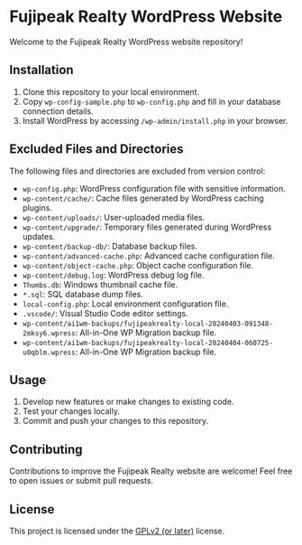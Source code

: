 # Fujipeak Realty WordPress Website

Welcome to the Fujipeak Realty WordPress website repository!

## Installation

1. Clone this repository to your local environment.
2. Copy `wp-config-sample.php` to `wp-config.php` and fill in your database connection details.
3. Install WordPress by accessing `/wp-admin/install.php` in your browser.

## Excluded Files and Directories

The following files and directories are excluded from version control:

- `wp-config.php`: WordPress configuration file with sensitive information.
- `wp-content/cache/`: Cache files generated by WordPress caching plugins.
- `wp-content/uploads/`: User-uploaded media files.
- `wp-content/upgrade/`: Temporary files generated during WordPress updates.
- `wp-content/backup-db/`: Database backup files.
- `wp-content/advanced-cache.php`: Advanced cache configuration file.
- `wp-content/object-cache.php`: Object cache configuration file.
- `wp-content/debug.log`: WordPress debug log file.
- `Thumbs.db`: Windows thumbnail cache file.
- `*.sql`: SQL database dump files.
- `local-config.php`: Local environment configuration file.
- `.vscode/`: Visual Studio Code editor settings.
- `wp-content/ai1wm-backups/fujipeakrealty-local-20240403-091348-2mksy6.wpress`: All-in-One WP Migration backup file.
- `wp-content/ai1wm-backups/fujipeakrealty-local-20240404-060725-u0qblm.wpress`: All-in-One WP Migration backup file.

## Usage

1. Develop new features or make changes to existing code.
2. Test your changes locally.
3. Commit and push your changes to this repository.

## Contributing

Contributions to improve the Fujipeak Realty website are welcome! Feel free to open issues or submit pull requests.

## License

This project is licensed under the [GPLv2 (or later)](license.txt) license.

